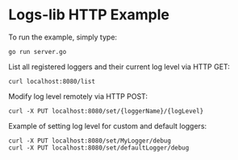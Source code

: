 # Logs-lib HTTP Example

To run the example, simply type:
```
go run server.go
```

List all registered loggers and their current log level via HTTP GET:
```
curl localhost:8080/list
```

Modify log level remotely via HTTP POST:
```
curl -X PUT localhost:8080/set/{loggerName}/{logLevel}
```

Example of setting log level for custom and default loggers:
```
curl -X PUT localhost:8080/set/MyLogger/debug
curl -X PUT localhost:8080/set/defaultLogger/debug
```